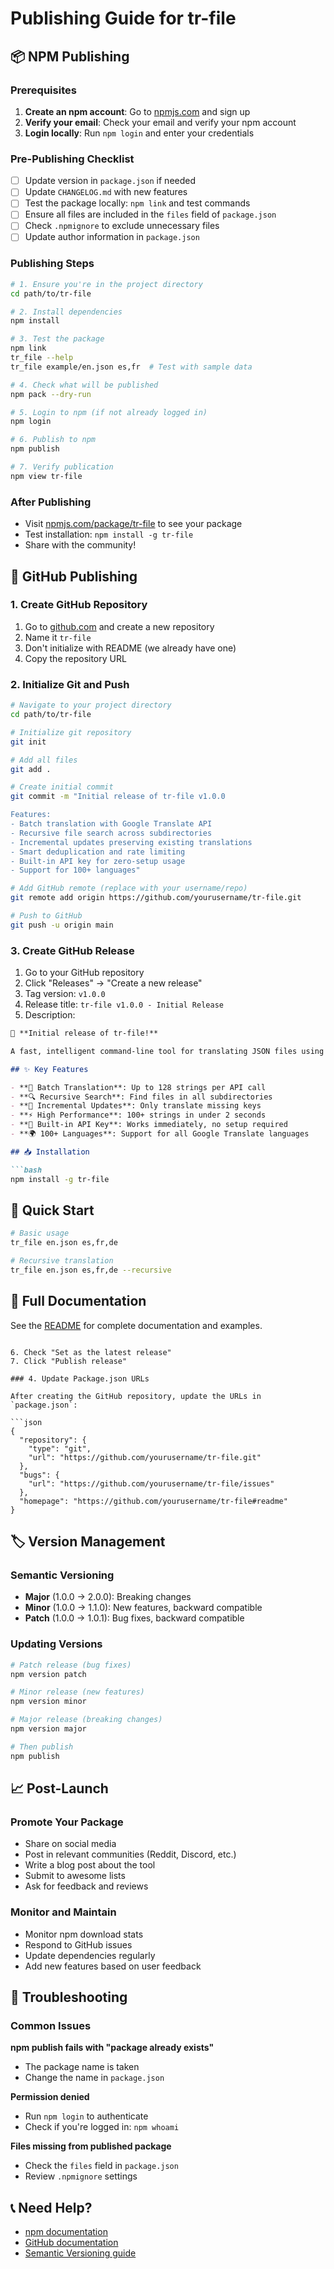# Publishing Guide for tr-file

## 📦 NPM Publishing

### Prerequisites

1. **Create an npm account**: Go to [npmjs.com](https://www.npmjs.com/) and sign up
2. **Verify your email**: Check your email and verify your npm account
3. **Login locally**: Run `npm login` and enter your credentials

### Pre-Publishing Checklist

- [ ] Update version in `package.json` if needed
- [ ] Update `CHANGELOG.md` with new features
- [ ] Test the package locally: `npm link` and test commands
- [ ] Ensure all files are included in the `files` field of `package.json`
- [ ] Check `.npmignore` to exclude unnecessary files
- [ ] Update author information in `package.json`

### Publishing Steps

```bash
# 1. Ensure you're in the project directory
cd path/to/tr-file

# 2. Install dependencies
npm install

# 3. Test the package
npm link
tr_file --help
tr_file example/en.json es,fr  # Test with sample data

# 4. Check what will be published
npm pack --dry-run

# 5. Login to npm (if not already logged in)
npm login

# 6. Publish to npm
npm publish

# 7. Verify publication
npm view tr-file
```

### After Publishing

- Visit [npmjs.com/package/tr-file](https://npmjs.com/package/tr-file) to see your package
- Test installation: `npm install -g tr-file`
- Share with the community!

## 🐙 GitHub Publishing

### 1. Create GitHub Repository

1. Go to [github.com](https://github.com) and create a new repository
2. Name it `tr-file`
3. Don't initialize with README (we already have one)
4. Copy the repository URL

### 2. Initialize Git and Push

```bash
# Navigate to your project directory
cd path/to/tr-file

# Initialize git repository
git init

# Add all files
git add .

# Create initial commit
git commit -m "Initial release of tr-file v1.0.0

Features:
- Batch translation with Google Translate API
- Recursive file search across subdirectories  
- Incremental updates preserving existing translations
- Smart deduplication and rate limiting
- Built-in API key for zero-setup usage
- Support for 100+ languages"

# Add GitHub remote (replace with your username/repo)
git remote add origin https://github.com/yourusername/tr-file.git

# Push to GitHub
git push -u origin main
```

### 3. Create GitHub Release

1. Go to your GitHub repository
2. Click "Releases" → "Create a new release"
3. Tag version: `v1.0.0`
4. Release title: `tr-file v1.0.0 - Initial Release`
5. Description:
```markdown
🎉 **Initial release of tr-file!**

A fast, intelligent command-line tool for translating JSON files using Google Translate API.

## ✨ Key Features

- **🚀 Batch Translation**: Up to 128 strings per API call
- **🔍 Recursive Search**: Find files in all subdirectories
- **📝 Incremental Updates**: Only translate missing keys
- **⚡ High Performance**: 100+ strings in under 2 seconds
- **🔑 Built-in API Key**: Works immediately, no setup required
- **🌍 100+ Languages**: Support for all Google Translate languages

## 📥 Installation

```bash
npm install -g tr-file
```

## 🚀 Quick Start

```bash
# Basic usage
tr_file en.json es,fr,de

# Recursive translation
tr_file en.json es,fr,de --recursive
```

## 📖 Full Documentation

See the [README](https://github.com/yourusername/tr-file#readme) for complete documentation and examples.
```

6. Check "Set as the latest release"
7. Click "Publish release"

### 4. Update Package.json URLs

After creating the GitHub repository, update the URLs in `package.json`:

```json
{
  "repository": {
    "type": "git",
    "url": "https://github.com/yourusername/tr-file.git"
  },
  "bugs": {
    "url": "https://github.com/yourusername/tr-file/issues"
  },
  "homepage": "https://github.com/yourusername/tr-file#readme"
}
```

## 🏷️ Version Management

### Semantic Versioning

- **Major** (1.0.0 → 2.0.0): Breaking changes
- **Minor** (1.0.0 → 1.1.0): New features, backward compatible
- **Patch** (1.0.0 → 1.0.1): Bug fixes, backward compatible

### Updating Versions

```bash
# Patch release (bug fixes)
npm version patch

# Minor release (new features)
npm version minor

# Major release (breaking changes)
npm version major

# Then publish
npm publish
```

## 📈 Post-Launch

### Promote Your Package

- Share on social media
- Post in relevant communities (Reddit, Discord, etc.)
- Write a blog post about the tool
- Submit to awesome lists
- Ask for feedback and reviews

### Monitor and Maintain

- Monitor npm download stats
- Respond to GitHub issues
- Update dependencies regularly
- Add new features based on user feedback

## 🔧 Troubleshooting

### Common Issues

**npm publish fails with "package already exists"**
- The package name is taken
- Change the name in `package.json`

**Permission denied**
- Run `npm login` to authenticate
- Check if you're logged in: `npm whoami`

**Files missing from published package**
- Check the `files` field in `package.json`
- Review `.npmignore` settings

## 📞 Need Help?

- [npm documentation](https://docs.npmjs.com/)
- [GitHub documentation](https://docs.github.com/)
- [Semantic Versioning guide](https://semver.org/)
